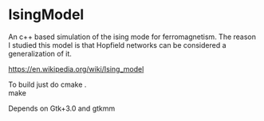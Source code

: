 # IsingModel
An c++ based simulation of the ising mode for ferromagnetism.  The reason I studied this model is that Hopfield networks can be considered a
generalization of it.

https://en.wikipedia.org/wiki/Ising_model

To build just do 
cmake . <br>
make 

Depends on Gtk+3.0 and gtkmm
